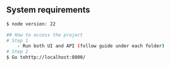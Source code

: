 ## System requirements

```bash
$ node version: 22

## How to access the project
# Step 1
    - Run both UI and API (follow guide under each folder)
# Step 2
$ Go tohttp://localhost:8000/